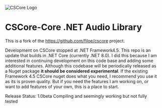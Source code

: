 ![CSCore Logo](http://fs1.directupload.net/images/150528/h8n8qwyc.png)


# CSCore-Core  .NET Audio Library #
This is a fork of the https://github.com/filoe/cscore project.

Development on CSCore stopped at .NET Framework4.5.  This repo is an update
that builds in .NET Core (currently .NET 8.0).  I did this because I am interested in continuing
development on this code base and adding some additional features. Although this codebase
will be periodically released as a Nuget package **it should be considered experimental**.
If the existing Framework 4.5 CSCore nuget does what you need, I recommend you use it as
its is proven quality. But if you need the features I am working on, or want to add features of
your own, this is a place to start.

Release Status: 
1.0beta Compiling and seemingly working but not fully tested

